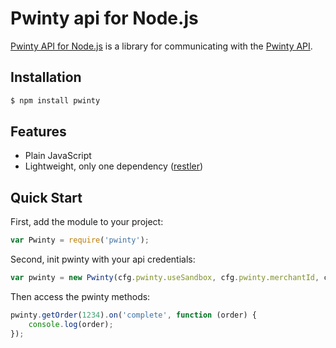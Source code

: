 # Pwinty api for Node.js

[Pwinty API for Node.js](https://npmjs.org/package/pwinty) is a library for communicating with the [Pwinty API](http://www.pwinty.com/overview.html).

## Installation

```bash
$ npm install pwinty
```

## Features

* Plain JavaScript
* Lightweight, only one dependency ([restler](https://npmjs.org/package/restler))

## Quick Start

First, add the module to your project:

```js
var Pwinty = require('pwinty');
```

Second, init pwinty with your api credentials:

```js
var pwinty = new Pwinty(cfg.pwinty.useSandbox, cfg.pwinty.merchantId, cfg.pwinty.apiKey);
```

Then access the pwinty methods:

```js
pwinty.getOrder(1234).on('complete', function (order) {
    console.log(order);
});
```